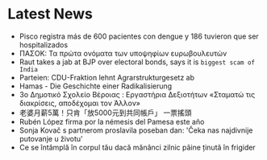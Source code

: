 # Latest News
-  Pisco registra más de 600 pacientes con dengue y 186 tuvieron que ser hospitalizados
-  ΠΑΣΟΚ: Τα πρώτα ονόματα των υποψηφίων ευρωβουλευτών
-  Raut takes a jab at BJP over electoral bonds, says it is `biggest scam of India`
-  Parteien: CDU-Fraktion lehnt Agrarstrukturgesetz ab
-  Hamas - Die Geschichte einer Radikalisierung
-  3ο Δημοτικό Σχολείο Βέροιας : Εργαστήρια Δεξιοτήτων «Σταματώ τις διακρίσεις, αποδέχομαι τον Άλλον»
-  老婆月薪5萬！只肯「放5000元到共同帳戶」 一票搖頭
-  Rubén López firma por la némesis del Pamesa este año
-  Sonja Kovač s partnerom proslavila poseban dan: 'Čeka nas najdivnije putovanje u životu'
-  Ce se întâmplă în corpul tău dacă mănânci zilnic pâine ținută în frigider
